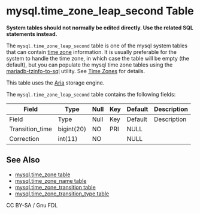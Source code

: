# mysql.time\_zone\_leap\_second Table

**System tables should not normally be edited directly. Use the related SQL statements instead.**

The `mysql.time_zone_leap_second` table is one of the mysql system tables that can contain [time zone](../../../../data-types/string-data-types/character-sets/internationalization-and-localization/time-zones.md) information. It is usually preferable for the system to handle the time zone, in which case the table will be empty (the default), but you can populate the mysql time zone tables using the [mariadb-tzinfo-to-sql](../../../../../clients-and-utilities/mariadb-tzinfo-to-sql.md) utility. See [Time Zones](../../../../data-types/string-data-types/character-sets/internationalization-and-localization/time-zones.md) for details.

This table uses the [Aria](../../../../storage-engines/aria/) storage engine.

The `mysql.time_zone_leap_second` table contains the following fields:

| Field            | Type       | Null | Key | Default | Description |
| ---------------- | ---------- | ---- | --- | ------- | ----------- |
| Field            | Type       | Null | Key | Default | Description |
| Transition\_time | bigint(20) | NO   | PRI | NULL    |             |
| Correction       | int(11)    | NO   |     | NULL    |             |

## See Also

* [mysql.time\_zone table](mysql-time_zone-table.md)
* [mysql.time\_zone\_name table](mysql-time_zone_name-table.md)
* [mysql.time\_zone\_transition table](mysql-time_zone_transition-table.md)
* [mysql.time\_zone\_transition\_type table](mysql-time_zone_transition_type-table.md)

CC BY-SA / Gnu FDL
